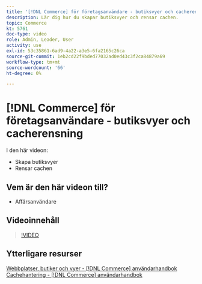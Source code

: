 ```yaml
---
title: '[!DNL Commerce] för företagsanvändare - butiksvyer och cacherensning'
description: Lär dig hur du skapar butiksvyer och rensar cachen.
topic: Commerce
kt: 5761
doc-type: video
role: Admin, Leader, User
activity: use
exl-id: 53c35861-6ad9-4a22-a3e5-6fa2165c26ca
source-git-commit: 1eb2cd22f9bded77032ad0ed43c3f2ca84879a69
workflow-type: tm+mt
source-wordcount: '66'
ht-degree: 0%

---
```


# [!DNL Commerce] för företagsanvändare - butiksvyer och cacherensning

I den här videon:

- Skapa butiksvyer
- Rensar cachen

## Vem är den här videon till?

- Affärsanvändare

## Videoinnehåll

>[!VIDEO](https://video.tv.adobe.com/v/35946?quality=12&learn=on)

## Ytterligare resurser

[Webbplatser, butiker och vyer - [!DNL Commerce] användarhandbok ](https://docs.magento.com/user-guide/stores/websites-stores-views.html)
[Cachehantering - [!DNL Commerce] användarhandbok](https://docs.magento.com/user-guide/system/cache-management.html)
